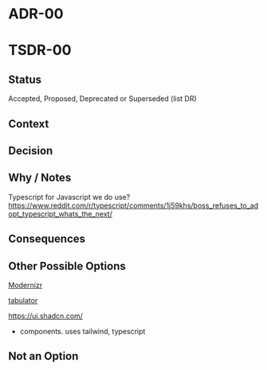 # ADR-00
# TSDR-00

## Status

Accepted, Proposed, Deprecated or Superseded (list DR)

## Context



## Decision



## Why / Notes

Typescript for Javascript we do use?
    https://www.reddit.com/r/typescript/comments/1j59khs/boss_refuses_to_adopt_typescript_whats_the_next/

## Consequences



## Other Possible Options

[Modernizr](https://github.com/Modernizr/Modernizr)

[tabulator](https://github.com/olifolkerd/tabulator)

https://ui.shadcn.com/
  - components. uses tailwind, typescript

## Not an Option

